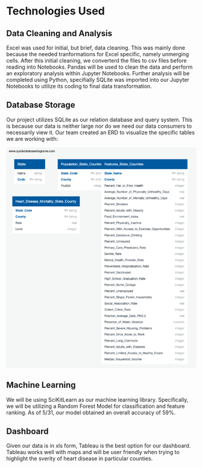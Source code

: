 # Technologies Used
## Data Cleaning and Analysis
Excel was used for initial, but brief, data cleaning. This was mainly done because the needed tranformations for Excel specific, namely unmerging cells. After this initial cleaning, we converterd the files to csv files before reading into Notebooks. Pandas will be used to clean the data and perform an exploratory analysis within Jupyter Notebooks. Further analysis will be completed using Python, specifially SQLite was imported into our Jupyter Notebooks to utilize its coding to final data transformation.

## Database Storage
Our project utilizes SQLite as our relation database and query system. This is because our data is neither large nor do we need our data consumers to necessarily view it. Our team created an ERD to visualize the specific tables we are working with: 

![HeartDisease_StateCounty.png](model/diagram/HeartDisease_StateCounty.png)

## Machine Learning
We will be using SciKitLearn as our machine learning library. Specifically, we will be utilizing a Random Forest Model for classification and feature ranking. As of 5/31, our model obtained an overall accuracy of 59%.

## Dashboard
Given our data is in xls form, Tableau is the best option for our dashboard. Tableau works well with maps and will be user friendly when trying to highlight the sverity of heart disease in particular counties.

